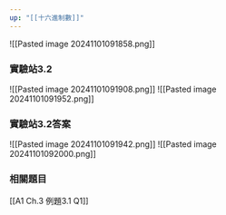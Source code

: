 ```yaml
---
up: "[[十六進制數]]"
---
```

![[Pasted image 20241101091858.png]]
### 實驗站3.2
![[Pasted image 20241101091908.png]]
![[Pasted image 20241101091952.png]]

### 實驗站3.2答案
![[Pasted image 20241101091942.png]]
![[Pasted image 20241101092000.png]]
### 相關題目
[[A1 Ch.3 例題3.1 Q1]]
